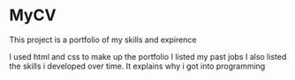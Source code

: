 # MyCV
This project is a portfolio of my skills and expirence

I used html and css to make up the portfolio
I listed my past jobs 
I also listed the skills i developed over time.
It explains why i got into programming

